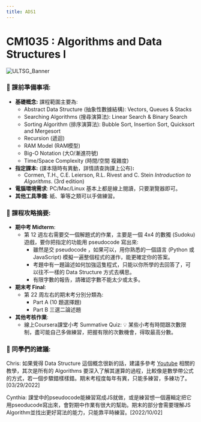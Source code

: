 ```yaml
---
title: ADS1
---
```

# CM1035 : Algorithms and Data Structures I

![ULTSG_Banner](https://user-images.githubusercontent.com/14081948/160753354-ee8de386-f666-4d3e-b1a6-7055819adabf.png)

### 🔖  課前準備事項:

- **基礎概念:** 課程範圍主要為:
    - Abstract Data Structure (抽象性數據結構): Vectors, Queues & Stacks
    - Searching Algorithms (搜尋演算法): Linear Search & Binary Search
    - Sorting Algorithm (排序演算法): Bubble Sort, Insertion Sort, Quicksort and Mergesort
    - Recursion (遞迴)
    - RAM Model (RAM模型)
    - Big-O Notation (大O/漸進符號)
    - Time/Space Complexity (時間/空間 複雜度)
- **指定課本:** (課本隨時有異動，詳情請查詢課上公布)**:**
    - Cormen, T.H., C.E. Leierson, R.L. Rivest and C. Stein *Introduction to Algorithms*. (3rd edition)
- **電腦環境需求**: PC/Mac/Linux 基本上都是線上閱讀，只要瀏覽器即可。
- **其他工具準備**: 紙、筆等之類可以手做練習。

### 📓 課程攻略摘要:

- **期中考 Midterm**:
    - 第 12 週左右需要交一個解題式的作業，主要是一個 4x4 的數獨 (Sudoku) 遊戲，要你把指定的功能用 pseudocode 寫出來:
        - 雖然是交 pseudocode ，如果可以，用你熟悉的一個語言 (Python 或 JavaScript) 模擬一遍整個程式的運作，能更確定你的答案。
        - 考題中有一題論述如何加強這隻程式，只能以你所學的去回答了，可以往不一樣的 Data Structure 方式去構思。
        - 有限字數的報告，請確認字數不能太少或太多。
- **期末考 Final**:
    - 第 22 周左右的期末考分別分類為:
        - Part A (10 題選擇題)
        - Part B 三選二論述題
- **其他考核作業**:
    - 線上Coursera課堂小考 Summative Quiz: 💡 某些小考有時間跟次數限制，盡可能自己多做練習，把握有限的次數機會，得取最高分數。
    

### 🤩 同學們的建議:

Chris: 如果覺得 Data Structure 這個概念很新的話，建議多參考 [Youtube](https://www.youtube.com/watch?v=DuDz6B4cqVc) 相關的教學，其次是所有的 Algorithms 要深入了解其運算的過程，比較像是數學帶公式的方式，若一個步驟錯樣樣錯。期末考程度每年有異，只能多練習，多練功了。[03/29/2022]

Cynthia: 課堂中的pseudocode能練習寫成JS就做，或是練習想一個邏輯定把它用pseoducode寫出來，會對期中作業有很大的幫助。期末的部分會需要理解JS Algorithm並找出更好寫法的能力，只能靠平時練習。[2022/10/02]